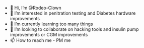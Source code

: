 - 👋 Hi, I’m @Rodeo-Clown
- 👀 I’m interested in penitration testing and Diabetes hardware improvements
- 🌱 I’m currently learning too many things
- 💞️ I’m looking to collaborate on hacking tools and insulin pump improvements or CGM improvements
- 📫 How to reach me - PM me

<!---
Rodeo-Clown/Rodeo-Clown is a ✨ special ✨ repository because its `README.md` (this file) appears on your GitHub profile.
You can click the Preview link to take a look at your changes.
--->
